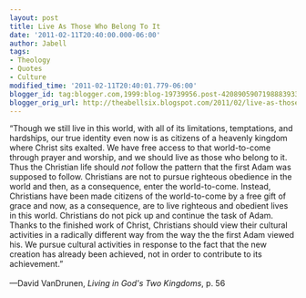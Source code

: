 ```yaml
---
layout: post
title: Live As Those Who Belong To It
date: '2011-02-11T20:40:00.000-06:00'
author: Jabell
tags:
- Theology
- Quotes
- Culture
modified_time: '2011-02-11T20:40:01.779-06:00'
blogger_id: tag:blogger.com,1999:blog-19739956.post-4208905907198883933
blogger_orig_url: http://theabellsix.blogspot.com/2011/02/live-as-those-who-belong-to-it.html
---
```


“Though we still live in this world, with all of its limitations, temptations, and hardships, our true identity even now is as citizens of a heavenly kingdom where Christ sits exalted. We have free access to that world-to-come through prayer and worship, and we should live as those who belong to it. Thus the Christian life should <i>not</i> follow the pattern that the first Adam was supposed to follow. Christians are not to pursue righteous obedience in the world and then, as a consequence, enter the world-to-come. Instead, Christians have been made citizens of the world-to-come by a free gift of grace and now, as a consequence, are to live righteous and obedient lives in this world. Christians do not pick up and continue the task of Adam. Thanks to the finished work of Christ, Christians should view their cultural activities in a radically different way from the way the the first Adam viewed his. We pursue cultural activities in response to the fact that the new creation has already been achieved, not in order to contribute to its achievement.”<br /><br />—David VanDrunen, <i>Living in God's Two Kingdoms</i>, p. 56